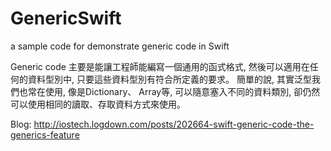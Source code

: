 GenericSwift
============

a sample code for demonstrate generic code in Swift 

Generic code 主要是能讓工程師能編寫一個通用的函式格式, 
然後可以適用在任何的資料型別中, 只要這些資料型別有符合所定義的要求。 
簡單的說, 其實泛型我們也常在使用, 像是Dictionary、 Array等, 
可以隨意塞入不同的資料類別, 卻仍然可以使用相同的讀取、存取資料方式來使用。


Blog: http://iostech.logdown.com/posts/202664-swift-generic-code-the-generics-feature
